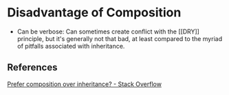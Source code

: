 # Disadvantage of Composition

- Can be verbose: Can sometimes create conflict with the [[DRY]] principle, but it's generally not that bad, at least compared to the myriad of pitfalls associated with inheritance.

## References

[Prefer composition over inheritance? - Stack Overflow](https://stackoverflow.com/questions/49002/prefer-composition-over-inheritance)
